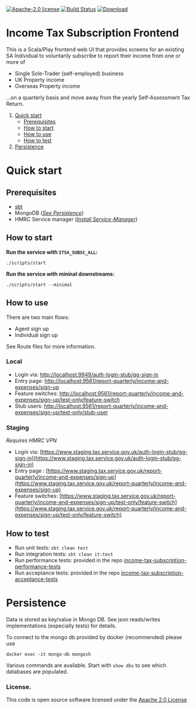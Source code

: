 [![Apache-2.0 license](http://img.shields.io/badge/license-Apache-brightgreen.svg)](http://www.apache.org/licenses/LICENSE-2.0.html)
[![Build Status](https://travis-ci.org/hmrc/income-tax-subscription-frontend.svg)](https://travis-ci.org/hmrc/income-tax-subscription-frontend)
[![Download](https://api.bintray.com/packages/hmrc/releases/income-tax-subscription-frontend/images/download.svg)](https://bintray.com/hmrc/releases/income-tax-subscription-frontend/_latestVersion)

# Income Tax Subscription Frontend

This is a Scala/Play frontend web UI that provides screens for an existing SA Individual to voluntarily subscribe to report their income from one or more of

  - Single Sole-Trader (self-employed) business
  - UK Property income
  - Overseas Property income
  
...on a quarterly basis and move away from the yearly Self-Assessment Tax Return.

1. [Quick start](#Quick-start)
    - [Prerequisites](#Prerequisites)
    - [How to start](#How-to-start)
    - [How to use](#How-to-use)
    - [How to test](#How-to-test)
2. [Persistence](#Persistence)

# Quick start

## Prerequisites

* [sbt](http://www.scala-sbt.org/)
* MongoDB (*[See Persistence](#Persistence)*)
* HMRC Service manager (*[Install Service-Manager](https://github.com/hmrc/service-manager/wiki/Install#install-service-manager)*)

## How to start

**Run the service with `ITSA_SUBSC_ALL`:**  
```
./scripts/start
```

**Run the service with mininal downstreams:**  
```
./scripts/start --minimal
```

## How to use

There are two main flows:

* Agent sign up
* Individual sign up

See Route files for more information.

### Local

* Login via: [http://localhost:9949/auth-login-stub/gg-sign-in](http://localhost:9949/auth-login-stub/gg-sign-in)
* Entry page: [http://localhost:9561/report-quarterly/income-and-expenses/sign-up](http://localhost:9561/report-quarterly/income-and-expenses/sign-up)
* Feature switches: [http://localhost:9561/report-quarterly/income-and-expenses/sign-up/test-only/feature-switch](http://localhost:9561/report-quarterly/income-and-expenses/sign-up/test-only/feature-switch)
* Stub users: [http://localhost:9561/report-quarterly/income-and-expenses/sign-up/test-only/stub-user](http://localhost:9561/report-quarterly/income-and-expenses/sign-up/test-only/stub-user)

### Staging

*Requires HMRC VPN*

* Login via: [https://www.staging.tax.service.gov.uk/auth-login-stub/gg-sign-in](https://www.staging.tax.service.gov.uk/auth-login-stub/gg-sign-in)
* Entry page : [https://www.staging.tax.service.gov.uk/report-quarterly/income-and-expenses/sign-up](https://www.staging.tax.service.gov.uk/report-quarterly/income-and-expenses/sign-up)
* Feature switches: [https://www.staging.tax.service.gov.uk/report-quarterly/income-and-expenses/sign-up/test-only/feature-switch](https://www.staging.tax.service.gov.uk/report-quarterly/income-and-expenses/sign-up/test-only/feature-switch)

## How to test

* Run unit tests: `sbt clean test`
* Run integration tests: `sbt clean it:test`
* Run performance tests: provided in the repo [income-tax-subscription-performance-tests](https://github.com/hmrc/income-tax-subscription-performance-tests)
* Run acceptance tests: provided in the repo [income-tax-subscription-acceptance-tests](https://github.com/hmrc/income-tax-subscription-acceptance-tests)

# Persistence

Data is stored as key/value in Mongo DB. See json reads/writes implementations (especially tests) for details.

To connect to the mongo db provided by docker (recommended) please use

```
docker exec -it mongo-db mongosh
```

Various commands are available.  Start with `show dbs` to see which databases are populated.

### License.
 
This code is open source software licensed under the [Apache 2.0 License]("http://www.apache.org/licenses/LICENSE-2.0.html")
